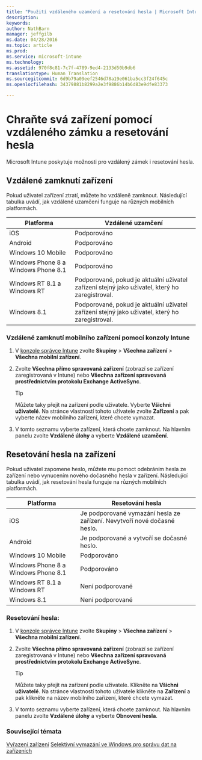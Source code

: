 ```yaml
---
title: "Použití vzdáleného uzamčení a resetování hesla | Microsoft Intune"
description: 
keywords: 
author: NathBarn
manager: jeffgilb
ms.date: 04/28/2016
ms.topic: article
ms.prod: 
ms.service: microsoft-intune
ms.technology: 
ms.assetid: 970f8c81-7c7f-4789-9ed4-2133d50b9db6
translationtype: Human Translation
ms.sourcegitcommit: 6d9b79a09eef2546d78a19e061ba5cc3f24f645c
ms.openlocfilehash: 34379881b8299a2e3f9886b14b6d83e9dfe83373

---
```

# Chraňte svá zařízení pomocí vzdáleného zámku a resetování hesla
Microsoft Intune poskytuje možnosti pro vzdálený zámek i resetování hesla.

## Vzdálené zamknutí zařízení
Pokud uživatel zařízení ztratí, můžete ho vzdáleně zamknout. Následující tabulka uvádí, jak vzdálené uzamčení funguje na různých mobilních platformách.

|Platforma|Vzdálené uzamčení|
|------------|---------------|
|iOS|Podporováno|
|Android|Podporováno|
|Windows 10 Mobile|Podporováno|
|Windows Phone 8 a Windows Phone 8.1|Podporováno|
|Windows RT 8.1 a Windows RT|Podporované, pokud je aktuální uživatel zařízení stejný jako uživatel, který ho zaregistroval.|
|Windows 8.1|Podporované, pokud je aktuální uživatel zařízení stejný jako uživatel, který ho zaregistroval.|


### Vzdálené zamknutí mobilního zařízení pomocí konzoly Intune

1.  V [konzole správce Intune](https://manage.microsoft.com/) zvolte **Skupiny** &gt; **Všechna zařízení** &gt; **Všechna mobilní zařízení**.

2.  Zvolte **Všechna přímo spravovaná zařízení** (zobrazí se zařízení zaregistrovaná v Intune) nebo **Všechna zařízení spravovaná prostřednictvím protokolu Exchange ActiveSync**.

    > [!TIP]
    > Můžete taky přejít na zařízení podle uživatele. Vyberte **Všichni uživatelé**. Na stránce vlastností tohoto uživatele zvolte **Zařízení** a pak vyberte název mobilního zařízení, které chcete vymazat.

3.  V tomto seznamu vyberte zařízení, která chcete zamknout. Na hlavním panelu zvolte **Vzdálené úlohy** a vyberte **Vzdálené uzamčení**.

## Resetování hesla na zařízení
Pokud uživatel zapomene heslo, můžete mu pomoct odebráním hesla ze zařízení nebo vynucením nového dočasného hesla v zařízení. Následující tabulka uvádí, jak resetování hesla funguje na různých mobilních platformách.

|Platforma|Resetování hesla|
|------------|------------------|
|iOS|Je podporované vymazání hesla ze zařízení. Nevytvoří nové dočasné heslo.|
|Android|Je podporované a vytvoří se dočasné heslo.|
|Windows 10 Mobile|Podporováno|
|Windows Phone 8 a Windows Phone 8.1|Podporováno|
|Windows RT 8.1 a Windows RT|Není podporované|
|Windows 8.1|Není podporované|

### Resetování hesla:

1.  V [konzole správce Intune](https://manage.microsoft.com/) zvolte **Skupiny** &gt; **Všechna zařízení** &gt; **Všechna mobilní zařízení**.

2.  Zvolte **Všechna přímo spravovaná zařízení** (zobrazí se zařízení zaregistrovaná v Intune) nebo **Všechna zařízení spravovaná prostřednictvím protokolu Exchange ActiveSync**.

    > [!TIP]
    > Můžete taky přejít na zařízení podle uživatele. Klikněte na **Všichni uživatelé**. Na stránce vlastností tohoto uživatele klikněte na **Zařízení** a pak klikněte na název mobilního zařízení, které chcete vymazat.

3.  V tomto seznamu vyberte zařízení, která chcete zamknout. Na hlavním panelu zvolte **Vzdálené úlohy** a vyberte **Obnovení hesla**.


### Související témata
[Vyřazení zařízení](retire-devices-from-microsoft-intune-management.md)
[Selektivní vymazání ve Windows pro správu dat na zařízeních](http://technet.microsoft.com/library/dn486874.aspx)



<!--HONumber=Jun16_HO4-->


